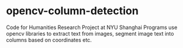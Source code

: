 # opencv-column-detection
Code for Humanities Research Project at NYU Shanghai
Programs use opencv libraries to extract text from images, segment image text into columns based on coordinates etc.


